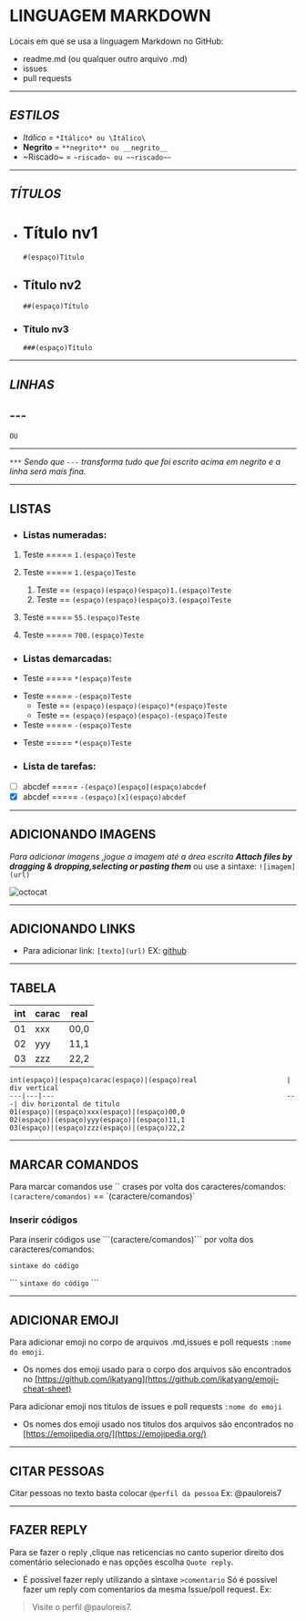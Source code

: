 # **LINGUAGEM MARKDOWN**

Locais em que se usa a linguagem Markdown no GitHub: 
* readme.md (ou qualquer outro arquivo .md) 
* issues
* pull requests
***
## *ESTILOS*
  * *Itálico* = `*Itálico* ou \Itálico\`
  * **Negrito** = `**negrito** ou __negrito__`
  * ~Riscado~ =  `~riscado~ ou ~~riscado~~`
***
## *TÍTULOS*
  * # Título nv1      
     `#(espaço)Título`      
  * ## Título nv2
     `##(espaço)Título` 
  * ### Título nv3
     `###(espaço)Título`
***
## *LINHAS*
\---
--- 
    OU
***
`***`
_Sendo que `---` transforma tudo que foi escrito acima em negrito e a linha será mais fina._
***
## LISTAS
* ### Listas numeradas:
1. Teste                =====   `1.(espaço)Teste`
 
1. Teste                =====   `1.(espaço)Teste` 
   1. Teste                ==        `(espaço)(espaço)(espaço)1.(espaço)Teste`                    
   3. Teste                ==        `(espaço)(espaço)(espaço)3.(espaço)Teste`                    
55. Teste              =====    `55.(espaço)Teste`

700. Teste            =====    `700.(espaço)Teste`

* ### Listas demarcadas:
* Teste                =====     `*(espaço)Teste`
 
- Teste                =====     `-(espaço)Teste`  
   * Teste                    ==      `(espaço)(espaço)(espaço)*(espaço)Teste`                    
   - Teste                    ==      `(espaço)(espaço)(espaço)-(espaço)Teste`                    
- Teste                =====     `-(espaço)Teste`

* Teste                =====     `*(espaço)Teste`

* ### Lista de tarefas:
- [ ] abcdef ===== `-(espaço)[espaço](espaço)abcdef` 
- [x] abcdef ===== `-(espaço)[x](espaço)abcdef` 
***
## ADICIONANDO IMAGENS

*Para adicionar imagens ,jogue a imagem até a área escrita **Attach files by dragging & dropping,selecting or pasting them*** ou use a sintaxe:
`![imagem](url)`

![octocat](https://user-images.githubusercontent.com/62729789/79037617-45dca900-7ba9-11ea-9169-6647c5ed73cd.jpg)
***
## ADICIONANDO LINKS

* Para adicionar link: `[texto](url)`
EX: [github](http://www.github.com)
***
## TABELA
int | carac | real
--- | --- | ---
01 | xxx | 00,0
02 | yyy | 11,1
03 | zzz | 22,2

```
int(espaço)|(espaço)carac(espaço)|(espaço)real                      |    div vertical
---|---|---                                                         ---| div horizontal de titulo
01(espaço)|(espaço)xxx(espaço)|(espaço)00,0
02(espaço)|(espaço)yyy(espaço)|(espaço)11,1
03(espaço)|(espaço)zzz(espaço)|(espaço)22,2
```
***
## MARCAR COMANDOS
Para marcar comandos use \`\` crases por volta dos caracteres/comandos:
``(caractere/comandos)`` == \`\(caractere/comandos\)\` 
### Inserir códigos
Para inserir códigos use \`\`\`(caractere/comandos)\`\`\` por volta dos caracteres/comandos:
```
sintaxe do código

```
\`\`\`
`sintaxe do código`
\`\`\`
***
## ADICIONAR EMOJI
Para adicionar emoji no corpo de arquivos .md,issues e poll requests `:nome do emoji`.
   - Os nomes dos emoji usado para o corpo dos arquivos são encontrados no [https://github.com/ikatyang](https://github.com/ikatyang/emoji-cheat-sheet)

Para adicionar emoji nos titulos de issues e poll requests `:nome do emoji`
   - Os nomes dos emoji usado nos titulos dos arquivos são encontrados no [https://emojipedia.org/](https://emojipedia.org/)
***
## CITAR PESSOAS
Citar pessoas no texto basta colocar `@perfil da pessoa`
Ex: @pauloreis7
***
## FAZER REPLY

 Para se fazer o reply ,clique nas reticencias no canto superior direito dos comentário selecionado e nas opções escolha  `Quote reply`.
   - É possivel fazer reply utilizando a sintaxe `>comentario` 
Só é possivel  fazer um reply com comentarios da mesma Issue/poll request. 
Ex: 
> Visite o perfil @pauloreis7.






